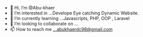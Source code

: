 - 👋 Hi, I’m @Abu-khaer
- 👀 I’m interested in ...Develope Eye catching Dynamic Website.
- 🌱 I’m currently learning ...Javascripts, PHP, OOP , Laravel
- 💞️ I’m looking to collaborate on ...
- 📫 How to reach me ...abukhaerdc98@gmail.com

<!---
Abu-khaer/Abu-khaer is a ✨ special ✨ repository because its `README.md` (this file) appears on your GitHub profile.
You can click the Preview link to take a look at your changes.
--->
